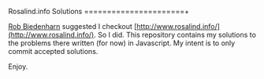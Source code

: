 Rosalind.info Solutions
======================+

[Rob Biedenharn](https://github.com/rab) suggested I checkout
[http://www.rosalind.info/](http://www.rosalind.info/). So I did. This
repository contains my solutions to the problems there written (for now) in
Javascript. My intent is to only commit accepted solutions.

Enjoy.
